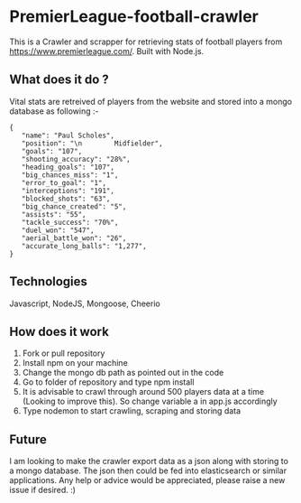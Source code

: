 # PremierLeague-football-crawler
This is a Crawler and scrapper for retrieving stats of football players from https://www.premierleague.com/. Built with Node.js.

## What does it do ?
Vital stats are retreived of players from the website and stored into a mongo database as following :-
 ```
 {
    "name": "Paul Scholes",
    "position": "\n        Midfielder",
    "goals": "107",
    "shooting_accuracy": "28%",
    "heading_goals": "107",
    "big_chances_miss": "1",
    "error_to_goal": "1",
    "interceptions": "191",
    "blocked_shots": "63",
    "big_chance_created": "5",
    "assists": "55",
    "tackle_success": "70%",
    "duel_won": "547",
    "aerial_battle_won": "26",
    "accurate_long_balls": "1,277",
}
 ```

## Technologies
Javascript, NodeJS, Mongoose, Cheerio

## How does it work
1. Fork or pull repository
2. Install npm on your machine
4. Change the mongo db path as pointed out in the code
5. Go to folder of repository and type npm install
6. It is advisable to crawl through around 500 players data at a time (Looking to improve this). So change variable a in app.js accordingly
7. Type nodemon to start crawling, scraping and storing data

## Future
I am looking to make the crawler export data as a json along with storing to a mongo database. The json then could be fed into elasticsearch or similar applications. Any help or advice would be appreciated, please raise a new issue if desired. :)

